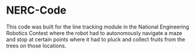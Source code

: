 # NERC-Code
This code was built for the line tracking module in the National Engineering Robotics Contest where the robot had to autonomously navigate a maze and stop at certain points where it had to pluck and collect fruits from the trees on those locations.
